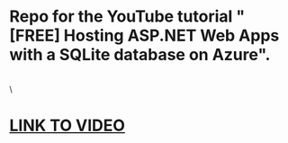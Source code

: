 # Repo for the YouTube tutorial "[FREE] Hosting ASP.NET Web Apps with a SQLite database on Azure".
\
\
# [LINK TO VIDEO](https://youtu.be/HNsBe3Cuu9g)
